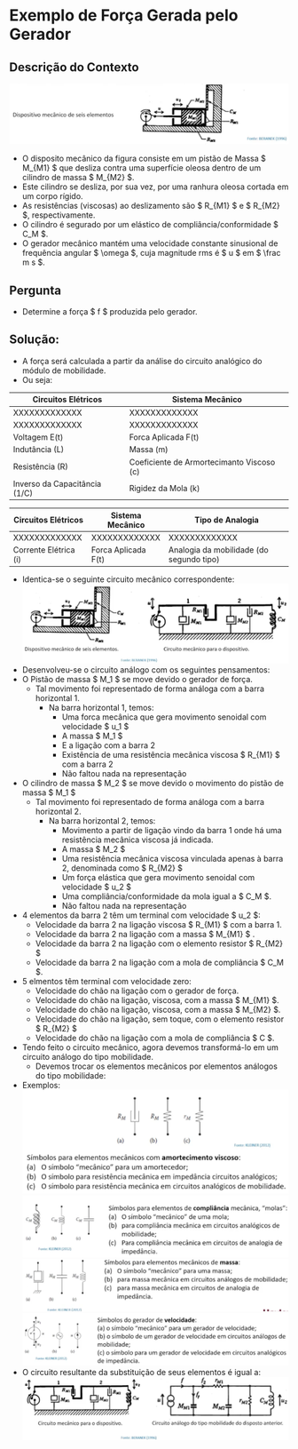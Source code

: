 # Exemplo de Força Gerada pelo Gerador

## Descrição do Contexto
![](../img/exemplo-geracao-forca.png)
- O disposito mecânico da figura consiste em um pistão de Massa $ M_{M1} $ que desliza contra uma superfície oleosa dentro de um cilindro de massa $ M_{M2} $.
-  Este cilindro se desliza, por sua vez, por uma ranhura oleosa cortada em um corpo rígido.
- As resistências (viscosas) ao deslizamento são $ R_{M1} $ e $ R_{M2} $, respectivamente.
- O cilindro é segurado por um elástico de compliância/conformidade $ C_M $.
- O gerador mecânico mantém uma velocidade constante sinusional de frequência angular $ \omega $, cuja magnitude rms é $ u $ em $ \frac m s $.

## Pergunta
- Determine a força $ f $ produzida pelo gerador.

## Solução:
- A força será calculada a partir da análise do circuito analógico do módulo de mobilidade.
- Ou seja:  
  
| Circuitos Elétricos           |  Sistema Mecânico                         |
|-------------------------------|-------------------------------------------|
| XXXXXXXXXXXXX                 | XXXXXXXXXXXXX                             |
| XXXXXXXXXXXXX                 | XXXXXXXXXXXXX                             |
| Voltagem E(t)                 | Forca Aplicada F(t)                       |
| Indutância (L)                | Massa (m)                                 |
| Resistência (R)               | Coeficiente de Armortecimanto Viscoso (c) |
| Inverso da Capacitância (1/C) | Rigidez da Mola (k)                       |

| Circuitos Elétricos   |  Sistema Mecânico   | Tipo de Analogia                          |
|-----------------------|---------------------|-------------------------------------------|
| XXXXXXXXXXXXX         | XXXXXXXXXXXXX       | XXXXXXXXXXXXX                             |
| Corrente Elétrica (i) | Forca Aplicada F(t) | Analogia da mobilidade (do segundo tipo)  |

- Identica-se o seguinte circuito mecânico correspondente:
![](../img/circuito-analogo-exemplo-geracao-forca.png)
- Desenvolveu-se o circuito análogo com os seguintes pensamentos:
- O Pistão de massa $ M_1 $ se move devido o gerador de força.
    - Tal movimento foi representado de forma análoga com a barra horizontal 1.
        - Na barra horizontal 1, temos:
            - Uma forca mecânica que gera movimento senoidal com velocidade $ u_1 $
            - A massa $ M_1 $
            - E a ligação com a barra 2
            - Existência de uma resistência mecânica viscosa $ R_{M1} $ com a barra 2
            - Não faltou nada na representação
- O cilindro de massa $ M_2 $ se move devido o movimento do pistão de massa $ M_1 $
    - Tal movimento foi representado de forma análoga com a barra horizontal 2.
        - Na barra horizontal 2, temos:
            - Movimento a partir de ligação vindo da barra 1 onde há uma resistência mecânica viscosa já indicada.
            - A massa $ M_2 $
            - Uma resistência mecânica viscosa vinculada apenas à barra 2, denominada como $ R_{M2} $
            - Um força elástica que gera movimento senoidal com velocidade $ u_2 $
            - Uma compliância/conformidade da mola igual a $ C_M $.
            - Não faltou nada na representação
- 4 elementos da barra 2 têm um terminal com velocidade $ u_2 $:
    - Velocidade da barra 2 na ligação viscosa $ R_{M1} $ com a barra 1.
    - Velocidade da barra 2 na ligação com a massa $ M_{M1} $ .
    - Velocidade da barra 2 na ligação com o elemento resistor $ R_{M2} $
    - Velocidade da barra 2 na ligação com a mola de compliância $ C_M $.
- 5 elmentos têm terminal com velocidade zero:
    - Velocidade do chão na ligação com o gerador de força.
    - Velocidade do chão na ligação, viscosa, com a massa $ M_{M1} $.
    - Velocidade do chão na ligação, viscosa, com a massa $ M_{M2} $.
    - Velocidade do chão na ligação, sem toque, com o elemento resistor $ R_{M2} $
    - Velocidade do chão na ligação com a mola de compliância $ C $.
- Tendo feito o circuito mecânico, agora devemos transformá-lo em um circuito análogo do tipo mobilidade.
    - Devemos trocar os elementos mecânicos por elementos análogos do tipo mobilidade:
- Exemplos:
![](../img/elemento-analogo-amortecimento-viscoso.png)
![](../img/elemento-analogo-compliancia-mecanica.png)
![](../img/elemento-analogo-massa-mecanica.png)
![](../img/elemento-analogo-gerador-de-velocidade.png)
- O circuito resultante da substituição de seus elementos é igual a:
![](../img/circuito-analogo-mobilidade.png)